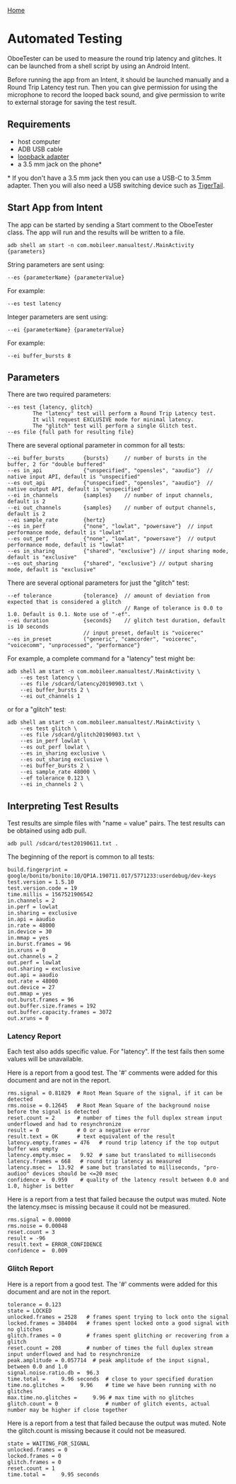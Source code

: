 [Home](README.md)

# Automated Testing

OboeTester can be used to measure the round trip latency and glitches.
It can be launched from a shell script by using an Android Intent.

Before running the app from an Intent, it should be launched manually and a Round Trip Latency test run. Then you can give permission for using the microphone to record the looped back sound, and give permission to write to external storage for saving the test result.

## Requirements

* host computer
* ADB USB cable
* [loopback adapter](https://source.android.com/devices/audio/latency/loopback)
* a 3.5 mm jack on the phone*

\* If you don't have a 3.5 mm jack then you can use a USB-C to 3.5mm adapter. Then you will also need a USB switching device such as [TigerTail](https://go/tigertail).

## Start App from Intent

The app can be started by sending a Start comment to the OboeTester class.
The app will run and the results will be written to a file.

    adb shell am start -n com.mobileer.manualtest/.MainActivity {parameters}

String parameters are sent using:

    --es {parameterName} {parameterValue}

For example:

    --es test latency

Integer parameters are sent using:

    --ei {parameterName} {parameterValue}

For example:

    --ei buffer_bursts 8

## Parameters

There are two required parameters:

    --es test {latency, glitch}
            The "latency" test will perform a Round Trip Latency test.
            It will request EXCLUSIVE mode for minimal latency.
            The "glitch" test will perform a single Glitch test.
    --es file {full path for resulting file}

There are several optional parameter in common for all tests:

    --ei buffer_bursts      {bursts}     // number of bursts in the buffer, 2 for "double buffered"
    --es in_api             {"unspecified", "opensles", "aaudio"}  // native input API, default is "unspecified"
    --es out_api            {"unspecified", "opensles", "aaudio"}  // native output API, default is "unspecified"
    --ei in_channels        {samples}    // number of input channels, default is 2
    --ei out_channels       {samples}    // number of output channels, default is 2
    --ei sample_rate        {hertz}
    --es in_perf            {"none", "lowlat", "powersave"}  // input performance mode, default is "lowlat"
    --es out_perf           {"none", "lowlat", "powersave"}  // output performance mode, default is "lowlat"
    --es in_sharing         {"shared", "exclusive"} // input sharing mode, default is "exclusive"
    --es out_sharing        {"shared", "exclusive"} // output sharing mode, default is "exclusive"

There are several optional parameters for just the "glitch" test:

    --ef tolerance          {tolerance}  // amount of deviation from expected that is considered a glitch
                                         // Range of tolerance is 0.0 to 1.0. Default is 0.1. Note use of "-ef".
    --ei duration           {seconds}    // glitch test duration, default is 10 seconds
                            // input preset, default is "voicerec"
    --es in_preset          ("generic", "camcorder", "voicerec", "voicecomm", "unprocessed", "performance"}

For example, a complete command for a "latency" test might be:

    adb shell am start -n com.mobileer.manualtest/.MainActivity \
        --es test latency \
        --es file /sdcard/latency20190903.txt \
        --ei buffer_bursts 2 \
        --ei out_channels 1

or for a "glitch" test:

    adb shell am start -n com.mobileer.manualtest/.MainActivity \
        --es test glitch \
        --es file /sdcard/glitch20190903.txt \
        --es in_perf lowlat \
        --es out_perf lowlat \
        --es in_sharing exclusive \
        --es out_sharing exclusive \
        --ei buffer_bursts 2 \
        --ei sample_rate 48000 \
        --ef tolerance 0.123 \
        --ei in_channels 2 \

## Interpreting Test Results

Test results are simple files with "name = value" pairs.
The test results can be obtained using adb pull.

    adb pull /sdcard/test20190611.txt .

The beginning of the report is common to all tests:

    build.fingerprint = google/bonito/bonito:10/QP1A.190711.017/5771233:userdebug/dev-keys
    test.version = 1.5.10
    test.version.code = 19
    time.millis = 1567521906542
    in.channels = 2
    in.perf = lowlat
    in.sharing = exclusive
    in.api = aaudio
    in.rate = 48000
    in.device = 30
    in.mmap = yes
    in.burst.frames = 96
    in.xruns = 0
    out.channels = 2
    out.perf = lowlat
    out.sharing = exclusive
    out.api = aaudio
    out.rate = 48000
    out.device = 27
    out.mmap = yes
    out.burst.frames = 96
    out.buffer.size.frames = 192
    out.buffer.capacity.frames = 3072
    out.xruns = 0

### Latency Report

Each test also adds specific value. For "latency". If the test fails then some values will be unavailable.

Here is a report from a good test. The '#' comments were added for this document and are not in the report.

    rms.signal = 0.81829  # Root Mean Square of the signal, if it can be detected
    rms.noise = 0.12645   # Root Mean Square of the background noise before the signal is detected
    reset.count = 2       # number of times the full duplex stream input underflowed and had to resynchronize
    result = 0            # 0 or a negative error
    result.text = OK      # text equivalent of the result
    latency.empty.frames = 476   # round trip latency if the top output buffer was empty
    latency.empty.msec =   9.92  # same but translated to milliseconds
    latency.frames = 668   # round trip latency as measured
    latency.msec =  13.92  # same but translated to milliseconds, "pro-audioo" devices should be <=20 msec
    confidence =  0.959    # quality of the latency result between 0.0 and 1.0, higher is better

Here is a report from a test that failed because the output was muted. Note the latency.msec is missing because it could not be measured.

    rms.signal = 0.00000
    rms.noise = 0.00048
    reset.count = 3
    result = -96
    result.text = ERROR_CONFIDENCE
    confidence =  0.009

### Glitch Report

Here is a report from a good test. The '#' comments were added for this document and are not in the report.

    tolerance = 0.123
    state = LOCKED
    unlocked.frames = 2528   # frames spent trying to lock onto the signal
    locked.frames = 384084   # frames spent locked onto a good signal with no glitches
    glitch.frames = 0        # frames spent glitching or recovering from a glitch
    reset.count = 208        # number of times the full duplex stream input underflowed and had to resynchronize
    peak.amplitude = 0.057714  # peak amplitude of the input signal, between 0.0 and 1.0
    signal.noise.ratio.db =  96.3
    time.total =     9.96 seconds  # close to your specified duration
    time.no.glitches =     9.96    # time we have been running with no glitches
    max.time.no.glitches =     9.96 # max time with no glitches
    glitch.count = 0               # number of glitch events, actual number may be higher if close together

Here is a report from a test that failed because the output was muted. Note the glitch.count is missing because it could not be measured.

    state = WAITING_FOR_SIGNAL
    unlocked.frames = 0
    locked.frames = 0
    glitch.frames = 0
    reset.count = 1
    time.total =     9.95 seconds
